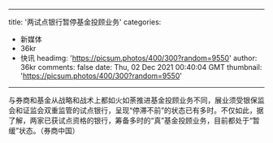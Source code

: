 
---
title: '两试点银行暂停基金投顾业务'
categories: 
 - 新媒体
 - 36kr
 - 快讯
headimg: 'https://picsum.photos/400/300?random=9550'
author: 36kr
comments: false
date: Thu, 02 Dec 2021 00:40:04 GMT
thumbnail: 'https://picsum.photos/400/300?random=9550'
---

<div>   
与券商和基金从战略和战术上都如火如荼推进基金投顾业务不同，展业须受银保监会和证监会双重监管的试点银行，呈现“停滞不前”的状态已有多时。不仅如此，据了解，两家已获试点资格的银行，筹备多时的“真”基金投顾业务，目前都处于“暂缓”状态。（券商中国）  
</div>
            